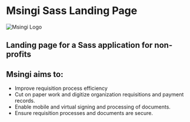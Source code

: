 # Msingi Sass Landing Page

![Msingi Logo](./msingi.png)

## Landing page for a Sass application for non-profits

## Msingi aims to:
 - Improve requisition process efficiency
 - Cut on paper work and digitize organization requisitions and payment records.
 - Enable mobile and virtual signing and processing of documents.
 - Ensure requisition processes and documents are secure.
